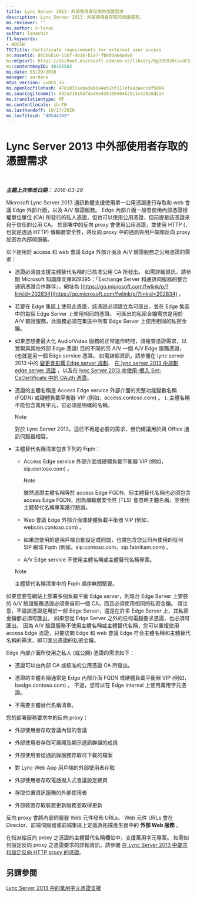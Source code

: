 ```yaml
---
title: Lync Server 2013：外部使用者存取的憑證需求
description: Lync Server 2013：外部使用者存取的憑證需求。
ms.reviewer: ''
ms.author: v-lanac
author: lanachin
f1.keywords:
- NOCSH
TOCTitle: Certificate requirements for external user access
ms:assetid: d45b6b10-556f-4b10-b1a7-fb0d0a64a498
ms:mtpsurl: https://technet.microsoft.com/en-us/library/Gg398920(v=OCS.15)
ms:contentKeyID: 48185503
ms.date: 03/29/2016
manager: serdars
mtps_version: v=OCS.15
ms.openlocfilehash: 4701037aeba3ab6a4e51bf117efaa3aecc0f5084
ms.sourcegitcommit: d42a21b194f4a45e828188e04b25c1ce28a5d1ae
ms.translationtype: MT
ms.contentlocale: zh-TW
ms.lasthandoff: 10/17/2020
ms.locfileid: "48544209"
---
```

# <a name="certificate-requirements-for-external-user-access-in-lync-server-2013"></a>Lync Server 2013 中外部使用者存取的憑證需求

<div data-xmlns="http://www.w3.org/1999/xhtml">

<div class="topic" data-xmlns="http://www.w3.org/1999/xhtml" data-msxsl="urn:schemas-microsoft-com:xslt" data-cs="https://msdn.microsoft.com/">

<div data-asp="https://msdn2.microsoft.com/asp">



</div>

<div id="mainSection">

<div id="mainBody">

<span> </span>

_**主題上次修改日期：** 2016-03-29_

Microsoft Lync Server 2013 通訊軟體支援使用單一公用憑證進行存取和 web 會議 Edge 外部介面，以及 A/V 驗證服務。 Edge 內部介面一般會使用內部憑證授權單位單位 (CA) 所發行的私人憑證，但也可以使用公用憑證，但前提是該憑證來自于信任的公用 CA。 您部署中的反向 proxy 會使用公用憑證，並使用 HTTP (，也就是透過 HTTP) 傳輸層安全性，將反向 proxy 中的通訊與用戶端和反向 proxy 加密為內部伺服器。

以下是用於 access 和 web 會議 Edge 外部介面及 A/V 驗證服務之公用憑證的需求：

  - 憑證必須由支援主體替代名稱的已核准公用 CA 所發出。 如需詳細資訊，請參閱 Microsoft 知識庫文章929395：「Exchange Server 和通訊伺服器的整合通訊憑證合作夥伴」，網址為 [https://go.microsoft.com/fwlink/p/?linkId=202834](https://go.microsoft.com/fwlink/p/?linkid=202834) 。

  - 若要在 Edge 集區上使用此憑證，該憑證必須建立為可匯出，並在 Edge 集區中的每個 Edge Server 上使用相同的憑證。 可匯出的私密金鑰需求是用於 A/V 驗證服務，此服務必須在集區中所有 Edge Server 上使用相同的私密金鑰。

  - 如果您想要最大化 Audio/Video 服務的正常運作時間，請複查憑證需求，以實現與其他外部 Edge 憑證) 目的不同的另 A/V 一個 A/V Edge 服務憑證， (也就是另一個 Edge service 憑證。 如需詳細資訊，請參閱在 lync server 2013 中的 [變更會影響 Edge server 規劃](lync-server-2013-changes-in-lync-server-that-affect-edge-server-planning.md)、 [在 lync server 2013 中規劃 edge server 憑證](lync-server-2013-plan-for-edge-server-certificates.md) ，以及在 [lync Server 2013 中使用-擲入 Set-CsCertificate 中的 OAuth 憑證](lync-server-2013-staging-av-and-oauth-certificates-using-roll-in-https://docs.microsoft.com/powershell/module/skype/Set-CsCertificate)。

  - 憑證的主體名稱是 Access Edge service 外部介面的完整功能變數名稱 (FQDN) 或硬體負載平衡器 VIP (例如，access.contoso.com) 。 ). 主體名稱不能包含萬用字元，它必須是明確的名稱。
    
    <div>
    

    > [!NOTE]  
    > 對於 Lync Server 2013，這已不再是必要的需求，但仍建議用於與 Office 通訊伺服器相容。

    
    </div>

  - 主體替代名稱清單包含下列的 Fqdn：
    
      - Access Edge service 外部介面或硬體負載平衡器 VIP (例如，sip.contoso.com) 。
        
        <div>
        

        > [!NOTE]  
        > 雖然憑證主體名稱等於 access Edge FQDN，但主體替代名稱也必須包含 access Edge FQDN，因為傳輸層安全性 (TLS) 會忽略主體名稱，並使用主體替代名稱專案進行驗證。

        
        </div>
    
      - Web 會議 Edge 外部介面或硬體負載平衡器 VIP (例如，webcon.contoso.com) 。
    
      - 如果您使用的是用戶端自動設定或同盟，也請包含您公司內使用的任何 SIP 網域 Fqdn (例如，sip.contoso.com、sip.fabrikam.com) 。
    
      - A/V Edge service 不使用主體名稱或主體替代名稱專案。
    
    <div>
    

    > [!NOTE]  
    > 主體替代名稱清單中的 Fqdn 順序無關緊要。

    
    </div>

如果您要在網站上部署多個負載平衡 Edge server，則每台 Edge Server 上安裝的 A/V 驗證服務憑證必須來自同一個 CA，而且必須使用相同的私密金鑰。 請注意，不論該憑證是用於一部 Edge Server，還是在許多 Edge Server 上，其私密金鑰都必須可匯出。 如果您從 Edge Server 之外的任何電腦要求憑證，也必須可匯出。 因為 A/V 驗證服務不使用主體名稱或主體替代名稱，您可以重複使用 access Edge 憑證，只要訪問 Edge 和 web 會議 Edge 符合主體名稱和主體替代名稱的需求，即可匯出憑證的私密金鑰。

Edge 內部介面所使用之私人 (或公開) 憑證的需求如下：

  - 憑證可以由內部 CA 或核准的公用憑證 CA 所發出。

  - 憑證的主體名稱通常是 Edge 內部介面 FQDN 或硬體負載平衡器 VIP (例如，lsedge.contoso.com) 。 不過，您可以在 Edge internal 上使用萬用字元憑證。

  - 不需要主體替代名稱清單。

您的部署服務要求中的反向 proxy：

  - 外部使用者存取會議內容的會議

  - 外部使用者存取可展開及顯示通訊群組的成員

  - 外部使用者從通訊錄服務存取可下載的檔案

  - 對 Lync Web App 用戶端的外部使用者存取

  - 外部使用者存取電話撥入式會議設定網頁

  - 存取位置資訊服務的外部使用者

  - 外部裝置存取裝置更新服務並取得更新

反向 proxy 會將內部伺服器 Web 元件發佈 URLs。 Web 元件 URLs 會在 Director、前端伺服器或前端集區上定義為拓撲產生器中的 **外部 Web 服務** 。

在指派給反向 proxy 之憑證的主體替代名稱欄位中，支援萬用字元專案。 如需如何設定反向 proxy 之憑證要求的詳細資訊，請參閱 [在 Lync Server 2013 中要求和設定反向 HTTP proxy 的憑證](lync-server-2013-request-and-configure-a-certificate-for-your-reverse-http-proxy.md)。

<div>

## <a name="see-also"></a>另請參閱


[Lync Server 2013 中的萬用字元憑證支援](lync-server-2013-wildcard-certificate-support.md)  
  

</div>

</div>

<span> </span>

</div>

</div>

</div>

